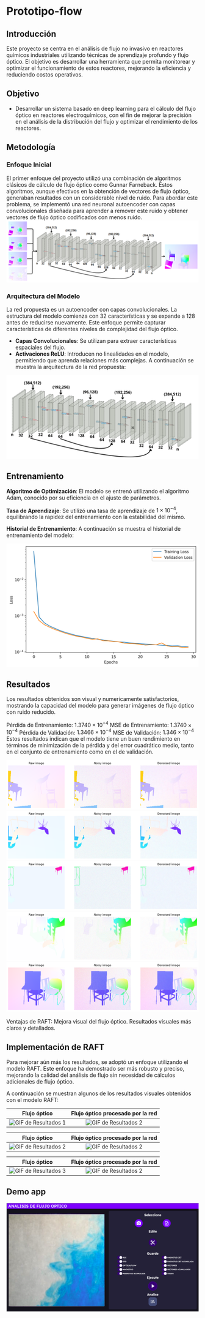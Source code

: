 # Prototipo-flow

## Introducción
Este proyecto se centra en el análisis de flujo no invasivo en reactores químicos industriales utilizando técnicas de aprendizaje profundo y flujo óptico. El objetivo es desarrollar una herramienta que permita monitorear y optimizar el funcionamiento de estos reactores, mejorando la eficiencia y reduciendo costos operativos.

## Objetivo
- Desarrollar un sistema basado en deep learning para el cálculo del flujo óptico en reactores electroquímicos, con el fin de mejorar la precisión en el análisis de la distribución del flujo y optimizar el rendimiento de los reactores.

## Metodología
### Enfoque Inicial
El primer enfoque del proyecto utilizó una combinación de algoritmos clásicos de cálculo de flujo óptico como Gunnar Farneback. Estos algoritmos, aunque efectivos en la obtención de vectores de flujo óptico, generaban resultados con un considerable nivel de ruido. Para abordar este problema, se implementó una red neuronal autoencoder con capas convolucionales diseñada para aprender a remover este ruido y obtener vectores de flujo óptico codificados con menos ruido.
![Red Propuesta](https://github.com/DanielAntonioGJ/Prototipo-flow/blob/main/Prototipo_unet.png)

### Arquitectura del Modelo
La red propuesta es un autoencoder con capas convolucionales. La estructura del modelo comienza con 32 características y se expande a 128 antes de reducirse nuevamente. Este enfoque permite capturar características de diferentes niveles de complejidad del flujo óptico.

* **Capas Convolucionales**: Se utilizan para extraer características espaciales del flujo.
* **Activaciones ReLU**: Introducen no linealidades en el modelo, permitiendo que aprenda relaciones más complejas.
A continuación se muestra la arquitectura de la red propuesta:

![Red Propuesta](https://github.com/DanielAntonioGJ/Prototipo-flow/blob/main/red_propuesta_.png)

## Entrenamiento
**Algoritmo de Optimización**: El modelo se entrenó utilizando el algoritmo Adam, conocido por su eficiencia en el ajuste de parámetros.

**Tasa de Aprendizaje**: Se utilizó una tasa de aprendizaje de $1\times 10^{-4}$, equilibrando la rapidez del entrenamiento con la estabilidad del mismo.

**Historial de Entrenamiento**: A continuación se muestra el historial de entrenamiento del modelo:

![Entrenamiento](https://github.com/DanielAntonioGJ/Prototipo-flow/blob/main/Entrenamiento.png)

## Resultados
Los resultados obtenidos son visual y numericamente satisfactorios, mostrando la capacidad del modelo para generar imágenes de flujo óptico con ruido reducido.

Pérdida de Entrenamiento: $1.3740 \times 10^{-4}$
MSE de Entrenamiento: $1.3740 \times 10^{-4}$
Pérdida de Validación: $1.3466 \times 10^{-4}$
MSE de Validación: $1.346 \times 10^{-4}$
Estos resultados indican que el modelo tiene un buen rendimiento en términos de minimización de la pérdida y del error cuadrático medio, tanto en el conjunto de entrenamiento como en el de validación.

![Resultado 1](https://github.com/DanielAntonioGJ/Prototipo-flow/blob/main/Resultado1.png)
![Resultado 2](https://github.com/DanielAntonioGJ/Prototipo-flow/blob/main/Resultado2.png)
![Resultado 3](https://github.com/DanielAntonioGJ/Prototipo-flow/blob/main/Resultado3.png)
![Resultado 4](https://github.com/DanielAntonioGJ/Prototipo-flow/blob/main/Resultado4.png)
![Resultado 5](https://github.com/DanielAntonioGJ/Prototipo-flow/blob/main/Resultado5.png)

Ventajas de RAFT:
Mejora visual del flujo óptico.
Resultados visuales más claros y detallados.

## Implementación de RAFT
Para mejorar aún más los resultados, se adoptó un enfoque utilizando el modelo RAFT. Este enfoque ha demostrado ser más robusto y preciso, mejorando la calidad del análisis de flujo sin necesidad de cálculos adicionales de flujo óptico.

A continuación se muestran algunos de los resultados visuales obtenidos con el modelo RAFT:

| Flujo óptico| Flujo óptico procesado por la red|
|:------------------------------:|:----------------------------------------------:|
| ![GIF de Resultados 1](https://github.com/DanielAntonioGJ/Prototipo-flow/blob/main/bifurcado_o.gif) | ![GIF de Resultados 2](https://github.com/DanielAntonioGJ/Prototipo-flow/blob/main/bifurcado.gif) |

| Flujo óptico| Flujo óptico procesado por la red|
|:------------------------------:|:----------------------------------------------:|
| ![GIF de Resultados 2](https://github.com/DanielAntonioGJ/Prototipo-flow/blob/main/canalizado_o.gif) | ![GIF de Resultados 2](https://github.com/DanielAntonioGJ/Prototipo-flow/blob/main/canalizado.gif) |

| Flujo óptico| Flujo óptico procesado por la red|
|:------------------------------:|:----------------------------------------------:|
| ![GIF de Resultados 3](https://github.com/DanielAntonioGJ/Prototipo-flow/blob/main/original_o.gif) | ![GIF de Resultados 2](https://github.com/DanielAntonioGJ/Prototipo-flow/blob/main/original.gif) |

## Demo app


![Demoa app](https://github.com/DanielAntonioGJ/Prototipo-flow/blob/main/app_demo.png)
